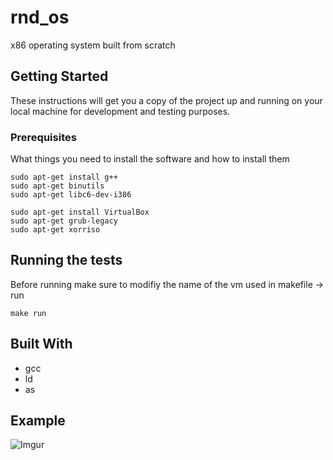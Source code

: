# rnd_os

x86 operating system built from scratch 

## Getting Started

These instructions will get you a copy of the project up and running on your local machine for development and testing purposes.

### Prerequisites

What things you need to install the software and how to install them

```
sudo apt-get install g++ 
sudo apt-get binutils 
sudo apt-get libc6-dev-i386

sudo apt-get install VirtualBox 
sudo apt-get grub-legacy 
sudo apt-get xorriso
```

## Running the tests

Before running make sure to modifiy the name of the vm used in makefile -> run
```
make run
```

## Built With

* gcc
* ld
* as

## Example

![Imgur](http://i.imgur.com/d0cywIJ.jpg)
